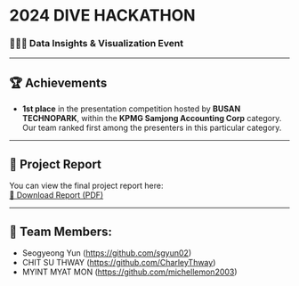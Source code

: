 # 2024 DIVE HACKATHON
### 👩🏻‍💻 Data Insights & Visualization Event

---

## 🏆 Achievements

- **1st place** in the presentation competition hosted by **BUSAN TECHNOPARK**, within the **KPMG Samjong Accounting Corp** category.  
  Our team ranked first among the presenters in this particular category.

---

## 📄 Project Report

You can view the final project report here:  
[📕 Download Report (PDF)](./presentation.pdf)

---

## 👥 Team Members:
- Seogyeong Yun (https://github.com/sgyun02)
- CHIT SU THWAY (https://github.com/CharleyThway)
- MYINT MYAT MON (https://github.com/michellemon2003)

